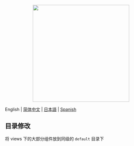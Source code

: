 <p align="center">
  <img width="320" src="https://wpimg.wallstcn.com/ecc53a42-d79b-42e2-8852-5126b810a4c8.svg">
</p>

English | [简体中文](./README.zh-CN.md) | [日本語](./README.ja.md) | [Spanish](./README.es.md)

## 目录修改

将 views 下的大部分组件放到同级的 `default` 目录下
